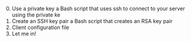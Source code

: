 0. Use a private key
	a Bash script that uses ssh to connect to your server using the private ke
1. Create an SSH key pair
	a Bash script that creates an RSA key pair
2. Client configuration file
3. Let me in!
